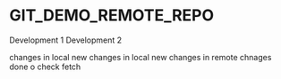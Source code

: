 # GIT_DEMO_REMOTE_REPO
Development 1
Development 2

changes in local
new changes in local
new changes in remote
chnages done o check fetch
